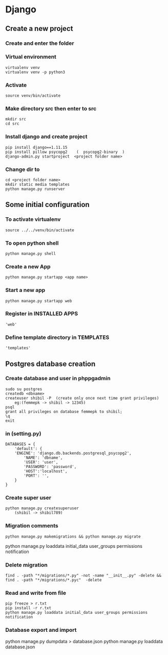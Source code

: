 ﻿ # Django

## Create a new project
### Create <project folder> and enter the folder
### Virtual environment

```
virtualenv venv
virtualenv venv -p python3
```

### Activate
```
source venv/bin/activate
```
### Make directory src then enter to  src

```
mkdir src
cd src
```
### Install django and create project

```
pip install django==1.11.15
pip install pillow psycopg2    (  psycopg2-binary  )
django-admin.py startproject  <project folder name>
```

### Change dir to  <project folder name>

```
cd <project folder name>
mkdir static media templates
python manage.py runserver
```



## Some initial configuration
### To activate virtualenv
```
source ../../venv/bin/activate
```
### To open python shell
```
python manage.py shell
```
### Create a new App
```
python manage.py startapp <app name>
```

### Start a new app
```
python manage.py startapp web
```

### Register in INSTALLED APPS

```
'web'
```

### Define template directory in TEMPLATES

```
'templates'
```

## Postgres database creation
### Create database and user in phppgadmin

```
sudo su postgres
createdb <dbname>
createuser shibil -P  (create only once next time grant privileges)
    eg:(femmepk -> shibil -> 12345)
psql
grant all privileges on database femmepk to shibil;
\q
exit
```


### in (setting.py)
```
DATABASES = {
    'default': {
    'ENGINE': 'django.db.backends.postgresql_psycopg2',
        'NAME': 'dbname',
        'USER': 'user',
        'PASSWORD': 'password',
        'HOST':'localhost',
        'PORT': '',
    }
}
 ```

### Create super user
```
python manage.py createsuperuser
    (shibil -> shibil789)

```
### Migration comments
```
python manage.py makemigrations && python manage.py migrate
```
python manage.py loaddata initial_data user_groups permissions notification

### Delete migration
```
find . -path "*/migrations/*.py" -not -name "__init__.py" -delete && find . -path "*/migrations/*.pyc"  -delete
```

### Read and write from file
```
pip freeze > r.txt
pip install -r r.txt
python manage.py loaddata initial_data user_groups permissions notification
```
### Database export and import
python manage.py dumpdata > database.json
python manage.py loaddata database.json
